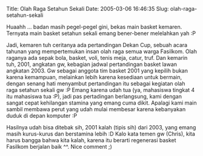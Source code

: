 Title: Olah Raga Setahun Sekali
Date: 2005-03-06 16:46:35
Slug: olah-raga-setahun-sekali

Huaahh ... badan masih pegel-pegel gini, bekas main basket kemaren. Ternyata main basket setahun sekali emang bener-bener melelahkan yah :P

Jadi, kemaren tuh ceritanya ada pertandingan Dekan Cup, sebuah acara tahunan yang mempertemukan insan olah raga semua warga Fasilkom. Olah raganya ada sepak bola, basket, voli, tenis meja, catur, truf. Dan kemarin tuh, 2001, angkatan gw, kebagian jadwal pertandingan basket lawan angkatan 2003. Gw sebagai anggota tim basket 2001 yang kepilih bukan karena kemampuan, melainkan lebih karena kesediaan untuk bermain, dengan senang hati menyambut pertandingan itu sebagai kegiatan olah raga setahun sekali gw :P
Emang karena udah tua (ya, mahasiswa tingkat 4 itu mahasiswa tua &#58;&#80;), jadi pas pertadingan berlangsung, kami dengan sangat cepat kehilangan stamina yang emang cuma dikit. Apalagi kami main sambil membawa perut yang udah mulai membesar karena kebanyakan duduk di depan komputer :P

Hasilnya udah bisa ditebak sih, 2001 kalah (tipis sih) dari 2003, yang emang masih kurus-kurus dan berstamina lebih :D
Kalo kata temen gw (Chris), kita harus bangga bahwa kita kalah, karena itu berarti regenerasi basket Fasilkom berjalan baik ^^. Nice comment ;)